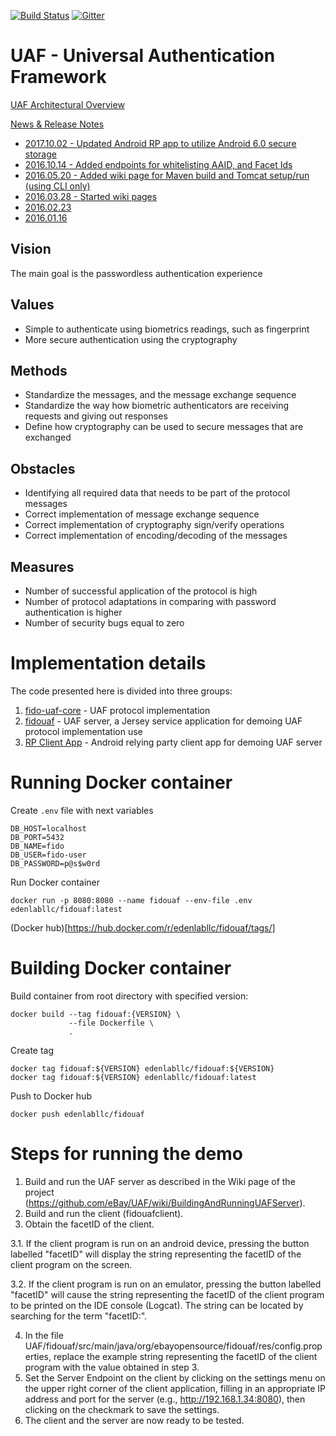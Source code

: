 [![Build Status](https://secure.travis-ci.org/eBay/UAF.svg?branch=master)](https://travis-ci.org/eBay/UAF)  [![Gitter](https://badges.gitter.im/Join%20Chat.svg)](https://gitter.im/eBay/UAF)
# UAF - Universal Authentication Framework

[UAF Architectural Overview](https://fidoalliance.org/wp-content/uploads/html/fido-uaf-overview-v1.0-ps-20141208.html)

[News & Release Notes](RELEASE.md)

- [2017.10.02 - Updated Android RP app to utilize Android 6.0 secure storage](https://github.com/eBay/UAF/commit/cabc4be435b9c24ed7ac4f677b5e1bfce73a379d)
- [2016.10.14 - Added endpoints for whitelisting AAID, and Facet Ids](https://github.com/eBay/UAF/blob/master/RELEASE.md#20161014)
- [2016.05.20 - Added wiki page for Maven build and Tomcat setup/run (using CLI only)](https://github.com/eBay/UAF/wiki/BuildingAndRunningUAFServerUsingMaven(CLIonly))
- [2016.03.28 - Started wiki pages](https://github.com/eBay/UAF/wiki)
- [2016.02.23](https://github.com/eBay/UAF/blob/master/RELEASE.md#20160223)
- [2016.01.16](https://github.com/eBay/UAF/blob/master/RELEASE.md#20160116)

## Vision
The main goal is the passwordless authentication experience

## Values
- Simple to authenticate using biometrics readings, such as fingerprint
- More secure authentication using the cryptography

## Methods
- Standardize the messages, and the message exchange sequence
- Standardize the way how biometric authenticators are receiving requests and giving out responses
- Define how cryptography can be used to secure messages that are exchanged

## Obstacles
- Identifying all required data that needs to be part of the protocol messages
- Correct implementation of message exchange sequence
- Correct implementation of cryptography sign/verify operations
- Correct implementation of encoding/decoding of the messages

## Measures
- Number of successful application of the protocol is high
- Number of protocol adaptations in comparing with password authentication is higher
- Number of security bugs equal to zero

# Implementation details
The code presented here is divided into three groups:

1. [fido-uaf-core](fido-uaf-core/README.md) - UAF protocol implementation
2. [fidouaf](fidouaf/README.md) - UAF server, a Jersey service application for demoing UAF protocol implementation use
3. [RP Client App](fidouafclient) - Android relying party client app for demoing UAF server


# Running Docker container

Create `.env` file with next variables
```
DB_HOST=localhost
DB_PORT=5432
DB_NAME=fido
DB_USER=fido-user
DB_PASSWORD=p@s$w0rd
```

Run Docker container
```
docker run -p 8080:8080 --name fidouaf --env-file .env  edenlabllc/fidouaf:latest
```

(Docker hub)[https://hub.docker.com/r/edenlabllc/fidouaf/tags/]

# Building Docker container

Build container from root directory with specified version:

```
docker build --tag fidouaf:{VERSION} \
             --file Dockerfile \
             .
```

Create tag
```
docker tag fidouaf:${VERSION} edenlabllc/fidouaf:${VERSION}
docker tag fidouaf:${VERSION} edenlabllc/fidouaf:latest
```

Push to Docker hub
```
docker push edenlabllc/fidouaf
```

# Steps for running the demo

1. Build and run the UAF server as described in the Wiki page of the project (https://github.com/eBay/UAF/wiki/BuildingAndRunningUAFServer).
2. Build and run the client (fidouafclient).
3. Obtain the facetID of the client.

3.1. If the client program is run on an android device, pressing the button labelled "facetID" will display the string representing the facetID of the client program on the screen.

3.2. If the client program is run on an emulator, pressing the button labelled "facetID" will cause the string representing the facetID of the client program to be printed on the IDE console (Logcat). The string can be located by searching for the term "facetID:".

4. In the file UAF/fidouaf/src/main/java/org/ebayopensource/fidouaf/res/config.properties, replace the example string representing the facetID of the client program with the value obtained in step 3.
5. Set the Server Endpoint on the client by clicking on the settings menu on the upper right corner of the client application, filling in an appropriate IP address and port for the server (e.g., http://192.168.1.34:8080), then clicking on the checkmark to save the settings.
6. The client and the server are now ready to be tested.
